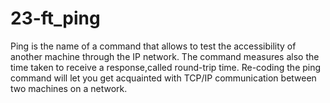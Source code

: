 # 23-ft_ping
Ping is the name of a command that allows to test the accessibility of another machine through the IP network. The command measures also the time taken to receive a response,called round-trip time.  Re-coding the ping command will let you get acquainted with TCP/IP communication between two machines on a network.
